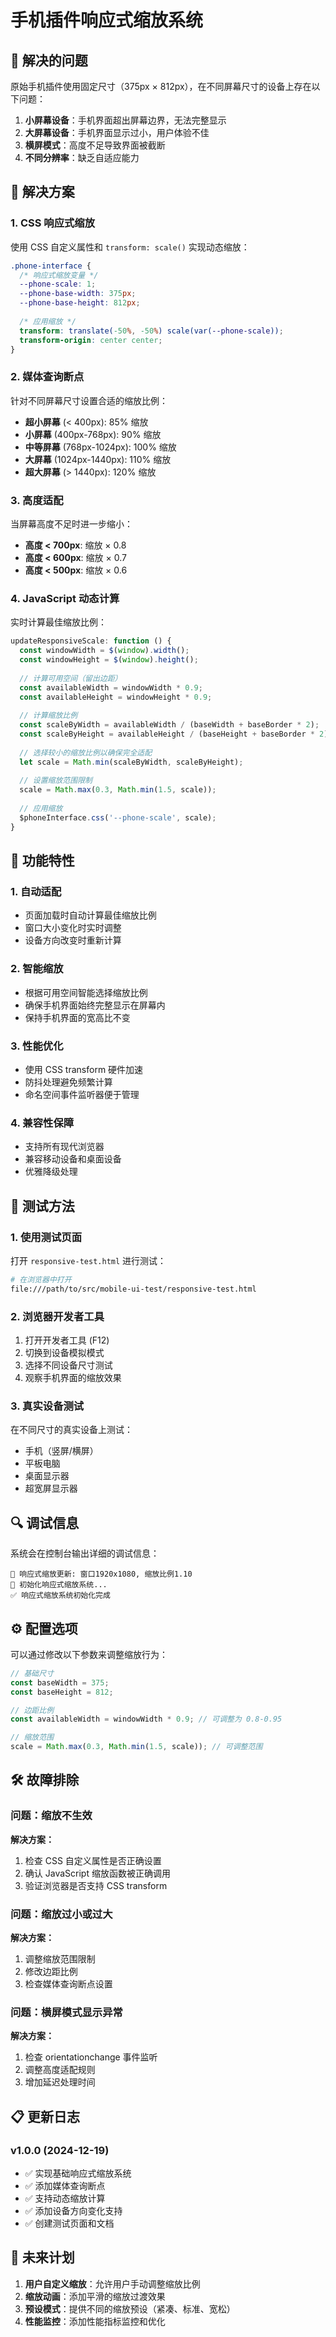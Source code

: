 # 手机插件响应式缩放系统

## 🎯 解决的问题

原始手机插件使用固定尺寸（375px × 812px），在不同屏幕尺寸的设备上存在以下问题：

1. **小屏幕设备**：手机界面超出屏幕边界，无法完整显示
2. **大屏幕设备**：手机界面显示过小，用户体验不佳
3. **横屏模式**：高度不足导致界面被截断
4. **不同分辨率**：缺乏自适应能力

## 🔧 解决方案

### 1. CSS 响应式缩放

使用 CSS 自定义属性和 `transform: scale()` 实现动态缩放：

```css
.phone-interface {
  /* 响应式缩放变量 */
  --phone-scale: 1;
  --phone-base-width: 375px;
  --phone-base-height: 812px;
  
  /* 应用缩放 */
  transform: translate(-50%, -50%) scale(var(--phone-scale));
  transform-origin: center center;
}
```

### 2. 媒体查询断点

针对不同屏幕尺寸设置合适的缩放比例：

- **超小屏幕** (< 400px): 85% 缩放
- **小屏幕** (400px-768px): 90% 缩放  
- **中等屏幕** (768px-1024px): 100% 缩放
- **大屏幕** (1024px-1440px): 110% 缩放
- **超大屏幕** (> 1440px): 120% 缩放

### 3. 高度适配

当屏幕高度不足时进一步缩小：

- **高度 < 700px**: 缩放 × 0.8
- **高度 < 600px**: 缩放 × 0.7  
- **高度 < 500px**: 缩放 × 0.6

### 4. JavaScript 动态计算

实时计算最佳缩放比例：

```javascript
updateResponsiveScale: function () {
  const windowWidth = $(window).width();
  const windowHeight = $(window).height();
  
  // 计算可用空间（留出边距）
  const availableWidth = windowWidth * 0.9;
  const availableHeight = windowHeight * 0.9;
  
  // 计算缩放比例
  const scaleByWidth = availableWidth / (baseWidth + baseBorder * 2);
  const scaleByHeight = availableHeight / (baseHeight + baseBorder * 2);
  
  // 选择较小的缩放比例以确保完全适配
  let scale = Math.min(scaleByWidth, scaleByHeight);
  
  // 设置缩放范围限制
  scale = Math.max(0.3, Math.min(1.5, scale));
  
  // 应用缩放
  $phoneInterface.css('--phone-scale', scale);
}
```

## 🚀 功能特性

### 1. 自动适配
- 页面加载时自动计算最佳缩放比例
- 窗口大小变化时实时调整
- 设备方向改变时重新计算

### 2. 智能缩放
- 根据可用空间智能选择缩放比例
- 确保手机界面始终完整显示在屏幕内
- 保持手机界面的宽高比不变

### 3. 性能优化
- 使用 CSS transform 硬件加速
- 防抖处理避免频繁计算
- 命名空间事件监听器便于管理

### 4. 兼容性保障
- 支持所有现代浏览器
- 兼容移动设备和桌面设备
- 优雅降级处理

## 📱 测试方法

### 1. 使用测试页面
打开 `responsive-test.html` 进行测试：

```bash
# 在浏览器中打开
file:///path/to/src/mobile-ui-test/responsive-test.html
```

### 2. 浏览器开发者工具
1. 打开开发者工具 (F12)
2. 切换到设备模拟模式
3. 选择不同设备尺寸测试
4. 观察手机界面的缩放效果

### 3. 真实设备测试
在不同尺寸的真实设备上测试：
- 手机（竖屏/横屏）
- 平板电脑
- 桌面显示器
- 超宽屏显示器

## 🔍 调试信息

系统会在控制台输出详细的调试信息：

```
📱 响应式缩放更新: 窗口1920x1080, 缩放比例1.10
🔧 初始化响应式缩放系统...
✅ 响应式缩放系统初始化完成
```

## ⚙️ 配置选项

可以通过修改以下参数来调整缩放行为：

```javascript
// 基础尺寸
const baseWidth = 375;
const baseHeight = 812;

// 边距比例
const availableWidth = windowWidth * 0.9; // 可调整为 0.8-0.95

// 缩放范围
scale = Math.max(0.3, Math.min(1.5, scale)); // 可调整范围
```

## 🛠️ 故障排除

### 问题：缩放不生效
**解决方案：**
1. 检查 CSS 自定义属性是否正确设置
2. 确认 JavaScript 缩放函数被正确调用
3. 验证浏览器是否支持 CSS transform

### 问题：缩放过小或过大
**解决方案：**
1. 调整缩放范围限制
2. 修改边距比例
3. 检查媒体查询断点设置

### 问题：横屏模式显示异常
**解决方案：**
1. 检查 orientationchange 事件监听
2. 调整高度适配规则
3. 增加延迟处理时间

## 📋 更新日志

### v1.0.0 (2024-12-19)
- ✅ 实现基础响应式缩放系统
- ✅ 添加媒体查询断点
- ✅ 支持动态缩放计算
- ✅ 添加设备方向变化支持
- ✅ 创建测试页面和文档

## 🔮 未来计划

1. **用户自定义缩放**：允许用户手动调整缩放比例
2. **缩放动画**：添加平滑的缩放过渡效果
3. **预设模式**：提供不同的缩放预设（紧凑、标准、宽松）
4. **性能监控**：添加性能指标监控和优化
